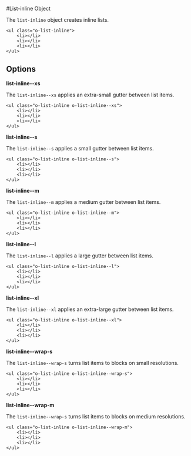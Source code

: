 #List-inline Object

The `list-inline` object creates inline lists.

	<ul class="o-list-inline">
		<li></li>
		<li></li>
		<li></li>
	</ul>

## Options

**list-inline--xs**

The `list-inline--xs` applies an extra-small gutter between list items.

	<ul class="o-list-inline o-list-inline--xs">
		<li></li>
		<li></li>
		<li></li>
	</ul>
	
**list-inline--s**

The `list-inline--s` applies a small gutter between list items.

	<ul class="o-list-inline o-list-inline--s">
		<li></li>
		<li></li>
		<li></li>
	</ul>
	
**list-inline--m**

The `list-inline--m` applies a medium gutter between list items.

	<ul class="o-list-inline o-list-inline--m">
		<li></li>
		<li></li>
		<li></li>
	</ul>	
	
**list-inline--l**

The `list-inline--l` applies a large gutter between list items.

	<ul class="o-list-inline o-list-inline--l">
		<li></li>
		<li></li>
		<li></li>
	</ul>	
	
**list-inline--xl**

The `list-inline--xl` applies an extra-large gutter between list items.

	<ul class="o-list-inline o-list-inline--xl">
		<li></li>
		<li></li>
		<li></li>
	</ul>	

**list-inline--wrap-s**

The `list-inline--wrap-s` turns list items to blocks on small resolutions.

	<ul class="o-list-inline o-list-inline--wrap-s">
		<li></li>
		<li></li>
		<li></li>
	</ul>	
	
**list-inline--wrap-m**

The `list-inline--wrap-s` turns list items to blocks on medium resolutions.

	<ul class="o-list-inline o-list-inline--wrap-m">
		<li></li>
		<li></li>
		<li></li>
	</ul>	